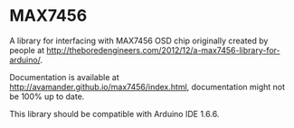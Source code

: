 # MAX7456
A library for interfacing with MAX7456 OSD chip originally created by people at http://theboredengineers.com/2012/12/a-max7456-library-for-arduino/.

Documentation is available at http://avamander.github.io/max7456/index.html, documentation might not be 100% up to date.

This library should be compatible with Arduino IDE 1.6.6.
